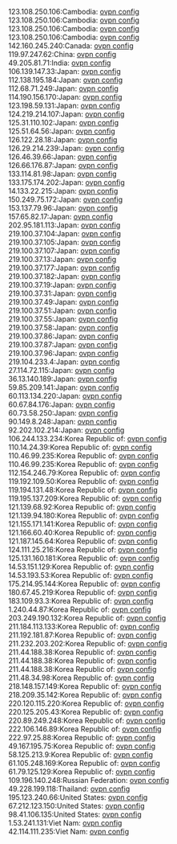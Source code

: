 123.108.250.106:Cambodia: [ovpn config](vpn/123_108_250_106.ovpn)  
123.108.250.106:Cambodia: [ovpn config](vpn/123_108_250_106.ovpn)  
123.108.250.106:Cambodia: [ovpn config](vpn/123_108_250_106.ovpn)  
123.108.250.106:Cambodia: [ovpn config](vpn/123_108_250_106.ovpn)  
142.160.245.240:Canada: [ovpn config](vpn/142_160_245_240.ovpn)  
119.97.247.62:China: [ovpn config](vpn/119_97_247_62.ovpn)  
49.205.81.71:India: [ovpn config](vpn/49_205_81_71.ovpn)  
106.139.147.33:Japan: [ovpn config](vpn/106_139_147_33.ovpn)  
112.138.195.184:Japan: [ovpn config](vpn/112_138_195_184.ovpn)  
112.68.71.249:Japan: [ovpn config](vpn/112_68_71_249.ovpn)  
114.190.156.170:Japan: [ovpn config](vpn/114_190_156_170.ovpn)  
123.198.59.131:Japan: [ovpn config](vpn/123_198_59_131.ovpn)  
124.219.214.107:Japan: [ovpn config](vpn/124_219_214_107.ovpn)  
125.31.110.102:Japan: [ovpn config](vpn/125_31_110_102.ovpn)  
125.51.64.56:Japan: [ovpn config](vpn/125_51_64_56.ovpn)  
126.122.28.18:Japan: [ovpn config](vpn/126_122_28_18.ovpn)  
126.29.214.239:Japan: [ovpn config](vpn/126_29_214_239.ovpn)  
126.46.39.66:Japan: [ovpn config](vpn/126_46_39_66.ovpn)  
126.66.176.87:Japan: [ovpn config](vpn/126_66_176_87.ovpn)  
133.114.81.98:Japan: [ovpn config](vpn/133_114_81_98.ovpn)  
133.175.174.202:Japan: [ovpn config](vpn/133_175_174_202.ovpn)  
14.133.22.215:Japan: [ovpn config](vpn/14_133_22_215.ovpn)  
150.249.75.172:Japan: [ovpn config](vpn/150_249_75_172.ovpn)  
153.137.79.96:Japan: [ovpn config](vpn/153_137_79_96.ovpn)  
157.65.82.17:Japan: [ovpn config](vpn/157_65_82_17.ovpn)  
202.95.181.113:Japan: [ovpn config](vpn/202_95_181_113.ovpn)  
219.100.37.104:Japan: [ovpn config](vpn/219_100_37_104.ovpn)  
219.100.37.105:Japan: [ovpn config](vpn/219_100_37_105.ovpn)  
219.100.37.107:Japan: [ovpn config](vpn/219_100_37_107.ovpn)  
219.100.37.13:Japan: [ovpn config](vpn/219_100_37_13.ovpn)  
219.100.37.177:Japan: [ovpn config](vpn/219_100_37_177.ovpn)  
219.100.37.182:Japan: [ovpn config](vpn/219_100_37_182.ovpn)  
219.100.37.19:Japan: [ovpn config](vpn/219_100_37_19.ovpn)  
219.100.37.31:Japan: [ovpn config](vpn/219_100_37_31.ovpn)  
219.100.37.49:Japan: [ovpn config](vpn/219_100_37_49.ovpn)  
219.100.37.51:Japan: [ovpn config](vpn/219_100_37_51.ovpn)  
219.100.37.55:Japan: [ovpn config](vpn/219_100_37_55.ovpn)  
219.100.37.58:Japan: [ovpn config](vpn/219_100_37_58.ovpn)  
219.100.37.86:Japan: [ovpn config](vpn/219_100_37_86.ovpn)  
219.100.37.87:Japan: [ovpn config](vpn/219_100_37_87.ovpn)  
219.100.37.96:Japan: [ovpn config](vpn/219_100_37_96.ovpn)  
219.104.233.4:Japan: [ovpn config](vpn/219_104_233_4.ovpn)  
27.114.72.115:Japan: [ovpn config](vpn/27_114_72_115.ovpn)  
36.13.140.189:Japan: [ovpn config](vpn/36_13_140_189.ovpn)  
59.85.209.141:Japan: [ovpn config](vpn/59_85_209_141.ovpn)  
60.113.134.220:Japan: [ovpn config](vpn/60_113_134_220.ovpn)  
60.67.84.176:Japan: [ovpn config](vpn/60_67_84_176.ovpn)  
60.73.58.250:Japan: [ovpn config](vpn/60_73_58_250.ovpn)  
90.149.8.248:Japan: [ovpn config](vpn/90_149_8_248.ovpn)  
92.202.102.214:Japan: [ovpn config](vpn/92_202_102_214.ovpn)  
106.244.133.234:Korea Republic of: [ovpn config](vpn/106_244_133_234.ovpn)  
110.14.24.39:Korea Republic of: [ovpn config](vpn/110_14_24_39.ovpn)  
110.46.99.235:Korea Republic of: [ovpn config](vpn/110_46_99_235.ovpn)  
110.46.99.235:Korea Republic of: [ovpn config](vpn/110_46_99_235.ovpn)  
112.154.246.79:Korea Republic of: [ovpn config](vpn/112_154_246_79.ovpn)  
119.192.109.50:Korea Republic of: [ovpn config](vpn/119_192_109_50.ovpn)  
119.194.131.48:Korea Republic of: [ovpn config](vpn/119_194_131_48.ovpn)  
119.195.137.209:Korea Republic of: [ovpn config](vpn/119_195_137_209.ovpn)  
121.139.68.92:Korea Republic of: [ovpn config](vpn/121_139_68_92.ovpn)  
121.139.94.180:Korea Republic of: [ovpn config](vpn/121_139_94_180.ovpn)  
121.155.171.141:Korea Republic of: [ovpn config](vpn/121_155_171_141.ovpn)  
121.166.60.40:Korea Republic of: [ovpn config](vpn/121_166_60_40.ovpn)  
121.187.145.64:Korea Republic of: [ovpn config](vpn/121_187_145_64.ovpn)  
124.111.25.216:Korea Republic of: [ovpn config](vpn/124_111_25_216.ovpn)  
125.131.160.181:Korea Republic of: [ovpn config](vpn/125_131_160_181.ovpn)  
14.53.151.129:Korea Republic of: [ovpn config](vpn/14_53_151_129.ovpn)  
14.53.193.53:Korea Republic of: [ovpn config](vpn/14_53_193_53.ovpn)  
175.214.95.144:Korea Republic of: [ovpn config](vpn/175_214_95_144.ovpn)  
180.67.45.219:Korea Republic of: [ovpn config](vpn/180_67_45_219.ovpn)  
183.109.93.3:Korea Republic of: [ovpn config](vpn/183_109_93_3.ovpn)  
1.240.44.87:Korea Republic of: [ovpn config](vpn/1_240_44_87.ovpn)  
203.249.190.132:Korea Republic of: [ovpn config](vpn/203_249_190_132.ovpn)  
211.184.113.133:Korea Republic of: [ovpn config](vpn/211_184_113_133.ovpn)  
211.192.181.87:Korea Republic of: [ovpn config](vpn/211_192_181_87.ovpn)  
211.232.203.202:Korea Republic of: [ovpn config](vpn/211_232_203_202.ovpn)  
211.44.188.38:Korea Republic of: [ovpn config](vpn/211_44_188_38.ovpn)  
211.44.188.38:Korea Republic of: [ovpn config](vpn/211_44_188_38.ovpn)  
211.44.188.38:Korea Republic of: [ovpn config](vpn/211_44_188_38.ovpn)  
211.48.34.98:Korea Republic of: [ovpn config](vpn/211_48_34_98.ovpn)  
218.148.157.149:Korea Republic of: [ovpn config](vpn/218_148_157_149.ovpn)  
218.209.35.142:Korea Republic of: [ovpn config](vpn/218_209_35_142.ovpn)  
220.120.115.220:Korea Republic of: [ovpn config](vpn/220_120_115_220.ovpn)  
220.125.205.43:Korea Republic of: [ovpn config](vpn/220_125_205_43.ovpn)  
220.89.249.248:Korea Republic of: [ovpn config](vpn/220_89_249_248.ovpn)  
222.106.146.89:Korea Republic of: [ovpn config](vpn/222_106_146_89.ovpn)  
222.97.25.88:Korea Republic of: [ovpn config](vpn/222_97_25_88.ovpn)  
49.167.195.75:Korea Republic of: [ovpn config](vpn/49_167_195_75.ovpn)  
58.125.213.9:Korea Republic of: [ovpn config](vpn/58_125_213_9.ovpn)  
61.105.248.169:Korea Republic of: [ovpn config](vpn/61_105_248_169.ovpn)  
61.79.125.129:Korea Republic of: [ovpn config](vpn/61_79_125_129.ovpn)  
109.196.140.248:Russian Federation: [ovpn config](vpn/109_196_140_248.ovpn)  
49.228.199.118:Thailand: [ovpn config](vpn/49_228_199_118.ovpn)  
195.123.240.66:United States: [ovpn config](vpn/195_123_240_66.ovpn)  
67.212.123.150:United States: [ovpn config](vpn/67_212_123_150.ovpn)  
98.41.106.135:United States: [ovpn config](vpn/98_41_106_135.ovpn)  
1.53.241.131:Viet Nam: [ovpn config](vpn/1_53_241_131.ovpn)  
42.114.111.235:Viet Nam: [ovpn config](vpn/42_114_111_235.ovpn)  
